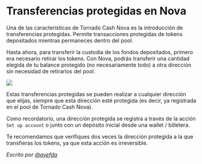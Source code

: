 # Transferencias protegidas en Nova

Una de las características de Tornado Cash Nova es la introducción de transferencias protegidas. Permite transacciones protegidas de tokens depositados mientras permaneces dentro del pool.

Hasta ahora, para transferir la custodia de los fondos depositados, primero era necesario retirar los tokens. Con Nova, podrás transferir una cantidad elegida de tu balance protegido (no necesariamente todo) a otra dirección sin necesidad de retirarlos del pool.

![](https://i.imgur.com/cf99tOn.gif)

Estas transferencias protegidas se pueden realizar a cualquier dirección que elijas, siempre que esta dirección esté protegida (es decir, ya registrada en el pool de Tornado Cash Nova).

Como recordatorio, una dirección protegida se registra a través de la acción `Set up account` o junto con un depósito inicial desde una wallet / billetera.

Te recomendamos que verifiques dos veces la dirección protegida a la que transfieras los tokens, ya que esta acción es irreversible.

_Escrito por_ [_@ayefda_](https://torn.community/u/ayefda)
